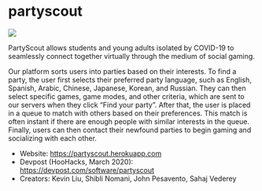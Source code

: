 # partyscout

![](preview.gif)

PartyScout allows students and young adults isolated by COVID-19 to seamlessly connect together virtually through the medium of social gaming.

Our platform sorts users into parties based on their interests. To find a party, the user first selects their preferred party language, such as English, Spanish, Arabic, Chinese, Japanese, Korean, and Russian. They can then select specific games, game modes, and other criteria, which are sent to our servers when they click “Find your party”. After that, the user is placed in a queue to match with others based on their preferences. This match is often instant if there are enough people with similar interests in the queue. Finally, users can then contact their newfound parties to begin gaming and socializing with each other.

* Website: https://partyscout.herokuapp.com
* Devpost (HooHacks, March 2020): https://devpost.com/software/partyscout
* Creators: Kevin Liu, Shibli Nomani, John Pesavento, Sahaj Vederey
